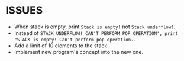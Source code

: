 # ISSUES
- When stack is empty, print `Stack is empty!` not `Stack underflow!`.
- Instead of `STACK UNDERFLOW! CAN'T PERFORM POP OPERATION', print "STACK is empty! Can't perform pop operation.`.
- Add a limit of 10 elements to the stack.</br>
- Implement new program's concept into the new one.</br>
